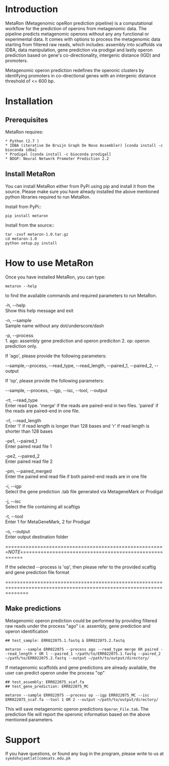 Introduction
============
MetaRon (Metagenomic opeRon prediction pipeline) is a computational workflow for the prediction of operons from metagenomic data. The pipeline predicts metagenomic operons without any any functional or experimental data. It comes with options to process the metagenomic data starting from filtered raw reads, which includes: assembly into scaffolds via IDBA, data manipulation, gene prediction via prodigal and lastly operon prediction based on gene's co-directionality, intergenic distance (IGD) and promoters.

Metagenomic operon prediction redefines the operonic clusters by identifying promoters in co-directional genes with an intergenic distance threshold of <= 600 bp. 


Installation
============

Prerequisites
-------------
MetaRon requires:

	* Python (2.7 )
	* IDBA (iterative De Bruijn Graph De Novo Assembler) [conda install -c bioconda idba]
	* Prodigal [conda install -c bioconda prodigal]
	* BDGP: Neural Network Promoter Prediction 2.2


Install MetaRon
---------------
You can install MetaRon either from PyPi using pip and install it from the source. Please make sure you have already installed the above mentioned python libraries required to run MetaRon.

Install from PyPi::

	pip install metaron

Install from the source::
	
	tar -zxvf metaron-1.0.tar.gz
	cd metaron-1.0
	python setup.py install

	
How to use MetaRon
==================
Once you have installed MetaRon, you can type:

	metaron --help

to find the available commands and required parameters to run MetaRon. 


  -h,	--help            
	Show this help message and exit
  
  -n,	--sample            
	Sample name without any dot/underscore/dash
  
  -p,	--process            
	1. ago: assembly gene prediction and operon prediciton
        2. op: operon prediction only. 


If 'ago', please provide the following parameters:

--sample,--process, --read_type, --read_length, --paired_1, --paired_2, --output


If 'op', please provide the following parameters:

--sample, --process, --igp, --isc, --tool, --output 



  -rt,	--read_type            
	Enter read type. 'merge' if the reads are paired-end in two files. 'paired' if the reads are paired-end in one file.
  
  -rl,	--read_length            
	Enter 'l' if read length is longer than 128 bases and 'r' if read length is shorter than 128 bases
  
  -pe1,	--paired_1            
	Enter paired read file 1
  
  -pe2,	--paired_2            
	Enter paired read file 2
  
  -pm,	--paired_merged            
	Enter the paired end read file if both paired-end reads are in one file
  
  -i,	--igp            
	Select the gene prediction .tab file generated via MetageneMark or Prodigal
  
  -j,	--isc            
	Select the file containing all scaftigs
  
  -t,	--tool            
	Enter 1 for MetaGeneMark, 2 for Prodigal
  
  -o,	--output            
	Enter output destination folder
  
  
=======================================================*NOTE*=======================================================

If the selected --process is  'op', then please refer to the provided scaftig and gene prediction file format
 
====================================================================================================================

Make predictions
------------------
Metagenomic operon prediction could be performed by providing filtered raw reads under the process "ago" i.e. assembly, gene prediction and operon identification

	## test_sample: ERR022075.1.fastq & ERR022075.2.fastq

	metaron --sample ERR022075 --process ago --read_type merge OR paired --read_length r OR l --paired_1 ~/path/to/ERR022075.1.fastq --paired_2 ~/path/to/ERR022075.2.fastq --output ~/path/to/output/directory/

If metagenomic scaffolds and gene predictions are already available, the user can predict operon under the process "op"

	## test_assembly: ERR022075_scaf.fa 
	## test_gene_prediction: ERR022075_MC

	metaron --sample ERR022075 --process op --igp ERR022075_MC --isc ERR022075_scaf.fa --tool 1 OR 2 --output ~/path/to/output/directory/

This will save metagenomic operon predictions ``Operon_File.tab``.  The prediction file will report the operonic information based on the above mentioned parameters. 


Support
========
If you have questions, or found any bug in the program, please write to us at ``syedshujaat[at]comsats.edu.pk``
